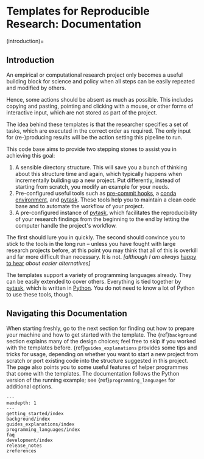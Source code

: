 # Templates for Reproducible Research: Documentation

(introduction)=

## Introduction

An empirical or computational research project only becomes a useful building block for
science and policy when all steps can be easily repeated and modified by others.

Hence, some actions should be absent as much as possible. This includes copying and
pasting, pointing and clicking with a mouse, or other forms of interactive input, which
are not stored as part of the project.

The idea behind these templates is that the researcher specifies a set of tasks, which
are executed in the correct order as required. The only input for (re-)producing results
will be the action setting this pipeline to run.

This code base aims to provide two stepping stones to assist you in achieving this goal:

1. A sensible directory structure. This will save you a bunch of thinking about this
   structure time and again, which typically happens when incrementally building up a
   new project. Put differently, instead of starting from scratch, you modify an example
   for your needs.
1. Pre-configured useful tools such as [pre-commit hooks](#pre_commit_hooks), a
   [conda environment](#environments), and
   [pytask](https://pytask-dev.readthedocs.io/en/stable/). These tools help you to
   maintain a clean code base and to automate the workflow of your project.
1. A pre-configured instance of [pytask](https://pytask-dev.readthedocs.io/en/stable/),
   which facilitates the reproducibility of your research findings from the beginning to
   the end by letting the computer handle the project's workflow.

The first should lure you in quickly. The second should convince you to stick to the
tools in the long run – unless you have fought with large research projects before, at
this point you may think that all of this is overkill and far more difficult than
necessary. It is not. _\[although I am always_
[happy to hear](https://www.wiwi.uni-bonn.de/gaudecker/) _about easier alternatives\]_

The templates support a variety of programming languages already. They can be easily
extended to cover others. Everything is tied together by
[pytask](https://pytask-dev.readthedocs.io/en/stable/), which is written in
[Python](https://www.python.org/). You do not need to know a lot of Python to use these
tools, though.

## Navigating this Documentation

When starting freshly, go to the next section for finding out how to prepare your
machine and how to get started with the template. The {ref}`background` section explains
many of the design choices; feel free to skip if you worked with the templates before.
{ref}`guides_explanations` provides some tips and tricks for usage, depending on whether
you want to start a new project from scratch or port existing code into the structure
suggested in this project. The page also points you to some useful features of helper
programmes that come with the templates. The documentation follows the Python version of
the running example; see {ref}`programming_languages` for additional options.

```{toctree}
---
maxdepth: 1
---
getting_started/index
background/index
guides_explanations/index
programming_languages/index
faq
development/index
release_notes
zreferences
```
